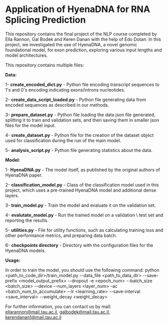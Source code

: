 # Application of HyenaDNA for RNA Splicing Prediction
This repository contains the final project of the NLP course completed by Ella Rannon, Gal Bodek and Keren Danan with the help of Edo Dotan.
In this project, we investigated the use of HyenaDNA, a novel genomic foundational model, for exon prediction, exploring various input lengths and model
architectures.

This repository contains multiple files: 

**Data:**

1- **create_encoded_dict.py** - Python file encoding transcript sequences to 1's and 0's encoding indicating exons/introns nucleotides.

2- **create_data_script_loaded.py** - Python file generating data from encoded sequences as described in our methods. 

3- **prepare_dataset.py** - Python file loading the data json file generated, splitting it to train and validation sets, and then saving them in smaller json files for the model input.

4- **create_dataset.py** - Python file for the creation of the dataset object used for classification during the run of the main model.

5- **analysis_script.py** - Python file generating statistics about the data. 

**Model:**

1- **HyenaDNA.py** - The model itself, as published by the original authors of HyenaDNA paper.

2- **classification_model.py** - Class of the classification model used in this project, which uses a pre-trained HyenaDNA model and additional dense layers.

3- **train_model.py** - Train the model and evaluate it on the validation set.

4- **evalutate_model.py** - Run the trained model on a validation \ test set and reporting the results.

5- **utilities.py** - File for utility functions, such as calculating training loss and other performance metrics, and preparing data batch.

6- **checkpoints directory** - Directory with the configuration files for the HyenaDNA models.

**Usage:**

In order to train the model, you should use the following command:
python <path_to_code_dir>/train_model.py --data_file <path_to_data_dir> --save-prefix <model_output_prefix> --dropout <dropout> -e <epoch_num> --batch_size <batch_size> --device <device> --num_layers <layer_num> -ac <batch_num_to_accumulate> --lr <learning_rate> --save-interval <save_interval> --weight_decay <weight_decay>


For further information, you can contact us by mail: ellarannon@mail.tau.ac.il, galbodek@mail.tau.ac.il, kerendanan1@mail.tau.ac.il
